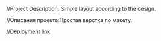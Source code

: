 //Project Description: Simple layout according to the design.

//Описания проекта:Простая верстка по макету.

[//Deployment link](https://mraminhasanov.github.io/website1/)

